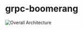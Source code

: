 # grpc-boomerang

![Overall Architecture](https://lh3.googleusercontent.com/-TLQYkIu9jIA/WfLadLJ5zUI/AAAAAAAAYg8/7Eqlra7TvK8goskDFQBcww9LnXCiyJ8ywCLcBGAs/s1600/IMG_8027.jpg)
